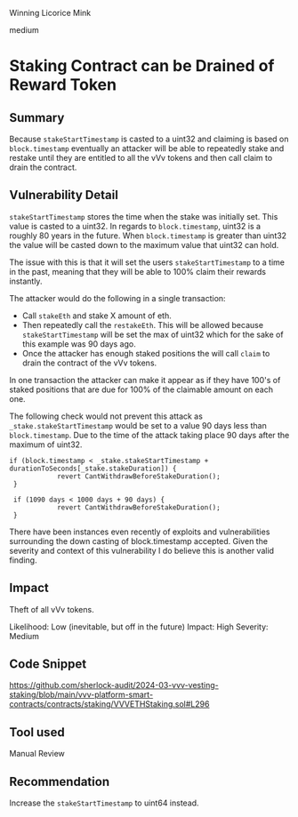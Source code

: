 Winning Licorice Mink

medium

# Staking Contract can be Drained of Reward Token

## Summary

Because `stakeStartTimestamp` is casted to a uint32 and claiming is based on `block.timestamp` eventually an attacker will be able to repeatedly stake and restake until they are entitled to all the vVv tokens and then call claim to drain the contract. 

## Vulnerability Detail

`stakeStartTimestamp` stores the time when the stake was initially set. This value is casted to a uint32. In regards to `block.timestamp`, uint32 is a roughly 80 years in the future. When `block.timestamp` is greater than uint32 the value will be casted down to the maximum value that uint32 can hold. 

The issue with this is that it will set the users `stakeStartTimestamp` to a time in the past, meaning that they will be able to 100% claim their rewards instantly. 

The attacker would do the following in a single transaction:

- Call `stakeEth`  and stake X amount of eth. 
- Then repeatedly call the  `restakeEth`. This will be allowed because `stakeStartTimestamp` will be set the max of uint32 which for the sake of this example was 90 days ago. 
- Once the attacker has enough staked positions the will call `claim` to drain the contract of the vVv tokens. 

In one transaction the attacker can make it appear as if they have 100's of staked positions that are due for 100% of the claimable amount on each one. 

The following check would not prevent this attack as `_stake.stakeStartTimestamp` would be set to a value 90 days less than `block.timestamp`. Due to the time of the attack taking place 90 days after the maximum of uint32. 
```solidity
if (block.timestamp < _stake.stakeStartTimestamp + durationToSeconds[_stake.stakeDuration]) {
            revert CantWithdrawBeforeStakeDuration();
 }
 
 if (1090 days < 1000 days + 90 days) {
            revert CantWithdrawBeforeStakeDuration();
 }
```


There have been instances even recently of exploits and vulnerabilities surrounding the down casting of block.timestamp accepted. Given the severity and context of this vulnerability I do believe this is another valid finding. 

## Impact
Theft of all vVv tokens. 

Likelihood: Low (inevitable, but off in the future)
Impact: High
Severity: Medium

## Code Snippet
https://github.com/sherlock-audit/2024-03-vvv-vesting-staking/blob/main/vvv-platform-smart-contracts/contracts/staking/VVVETHStaking.sol#L296
## Tool used

Manual Review

## Recommendation

Increase the `stakeStartTimestamp` to uint64 instead. 